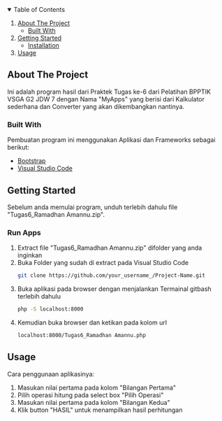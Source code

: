 <!-- TABLE OF CONTENTS -->
<details open="open">
  <summary>Table of Contents</summary>
  <ol>
    <li>
      <a href="#about-the-project">About The Project</a>
      <ul>
        <li><a href="#built-with">Built With</a></li>
      </ul>
    </li>
    <li>
      <a href="#getting-started">Getting Started</a>
      <ul>
        <li><a href="#run-apps">Installation</a></li>
      </ul>
    </li>
    <li><a href="#usage">Usage</a></li>
  </ol>
</details>



<!-- ABOUT THE PROJECT -->
## About The Project

Ini adalah program hasil dari Praktek Tugas ke-6 dari Pelatihan BPPTIK VSGA G2 JDW 7 dengan Nama "MyApps" yang berisi dari Kalkulator sederhana dan Converter yang akan dikembangkan nantinya.

### Built With

Pembuatan program ini menggunakan Aplikasi dan Frameworks sebagai berikut:
* [Bootstrap](https://getbootstrap.com)
* [Visual Studio Code](https://code.visualstudio.com/)


<!-- GETTING STARTED -->
## Getting Started

Sebelum anda memulai program, unduh terlebih dahulu file "Tugas6_Ramadhan Amannu.zip".

### Run Apps

1. Extract file "Tugas6_Ramadhan Amannu.zip" difolder yang anda inginkan
2. Buka Folder yang sudah di extract pada Visual Studio Code
   ```sh
   git clone https://github.com/your_username_/Project-Name.git
   ```
3. Buka aplikasi pada browser dengan menjalankan Termainal gitbash terlebih dahulu
   ```sh
   php -S localhost:8000
   ```
4. Kemudian buka browser dan ketikan pada kolom url
   ```sh
   localhost:8000/Tugas6_Ramadhan Amannu.php
   ```



<!-- USAGE EXAMPLES -->
## Usage

Cara penggunaan aplikasinya:
1. Masukan nilai pertama pada kolom "Bilangan Pertama"
2. Pilih operasi hitung pada select box "Pilih Operasi"
3. Masukan nilai pertama pada kolom "Bilangan Kedua"
4. Klik button "HASIL" untuk menampilkan hasil perhitungan